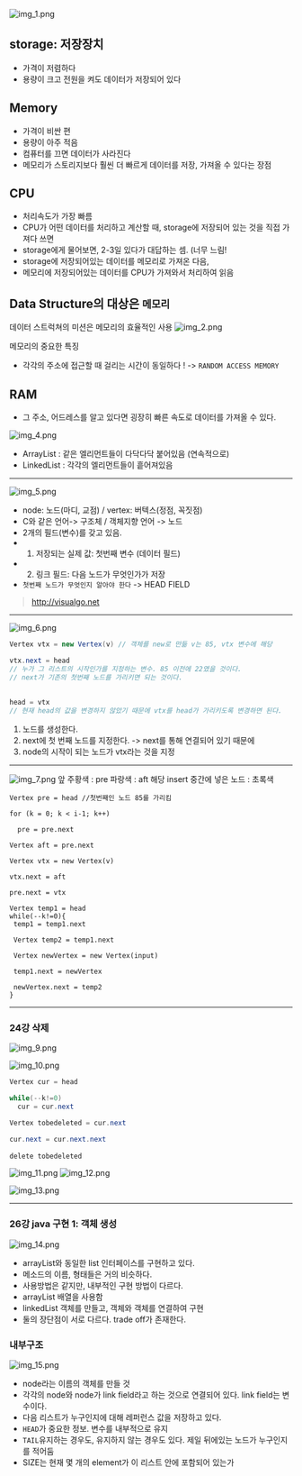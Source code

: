 ![img_1.png](img_1.png)
 
##  storage: 저장장치
  - 가격이 저렴하다
  - 용량이 크고 전원을 켜도 데이터가 저장되어 있다

## Memory 
- 가격이 비싼 편
- 용량이 아주 적음
- 컴퓨터를 끄면 데이터가 사라진다
- 메모리가 스토리지보다 훨씬 더 빠르게 데이터를 저장, 가져올 수 있다는 장점 

## CPU
- 처리속도가 가장 빠름 
- CPU가 어떤 데이터를 처리하고 계산할 때, storage에 저장되어 있는 것을 직접 가져다 쓰면 
- storage에게 물어보면, 2-3일 있다가 대답하는 셈. (너무 느림!
- storage에 저장되어있는 데이터를 메모리로 가져온 다음, 
- 메모리에 저장되어있는 데이터를 CPU가 가져와서 처리하여 읽음 


## Data Structure의 대상은 `메모리`
데이터 스트럭쳐의 미션은 메모리의 효율적인 사용
![img_2.png](img_2.png)

메모리의 중요한 특징 
- 각각의 주소에 접근할 때 걸리는 시간이 동일하다 ! -> `RANDOM ACCESS MEMORY`
## RAM
- 그 주소, 어드레스를 알고 있다면 굉장히 빠른 속도로 데이터를 가져올 수 있다.


![img_4.png](img_4.png)
- ArrayList : 같은 엘리먼트들이 다닥다닥 붙어있음 (연속적으로)
- LinkedList : 각각의 엘리먼트들이 흩어져있음

---
![img_5.png](img_5.png)
- node: 노드(마디, 교점) / vertex: 버텍스(정점, 꼭짓점)
- C와 같은 언어-> 구조체 / 객체지향 언어 -> 노드
- 2개의 필드(변수)를 갖고 있음. 
- 1) 저장되는 실제 값: 첫번째 변수 (데이터 필드) 
- 2) 링크 필드: 다음 노드가 무엇인가가 저장 
- `첫번째 노드가 무엇인지 알아야 한다` -> HEAD FIELD

> http://visualgo.net

---

![img_6.png](img_6.png)
```java
Vertex vtx = new Vertex(v) // 객체를 new로 만듦 v는 85, vtx 변수에 해당

vtx.next = head 
// 누가 그 리스트의 시작인가를 지정하는 변수. 85 이전에 22였을 것이다.
// next가 기존의 첫번째 노드를 가리키면 되는 것이다.
        
        
head = vtx 
// 현재 head의 값을 변경하지 않았기 때문에 vtx를 head가 가리키도록 변경하면 된다.
```
1. 노드를 생성한다.
2. next에 첫 번째 노드를 지정한다. -> next를 통해 연결되어 있기 때문에 
3. node의 시작이 되는 노드가 vtx라는 것을 지정

---

![img_7.png](img_7.png)
앞 주황색 : pre
파랑색 : aft
해당 insert 중간에 넣은 노드 : 초록색
```agsl
Vertex pre = head //첫번째인 노드 85를 가리킴

for (k = 0; k < i-1; k++) 

  pre = pre.next

Vertex aft = pre.next

Vertex vtx = new Vertex(v)

vtx.next = aft

pre.next = vtx
```
```agsl
Vertex temp1 = head
while(--k!=0){
 temp1 = temp1.next
 
 Vertex temp2 = temp1.next
 
 Vertex newVertex = new Vertex(input)
 
 temp1.next = newVertex
 
 newVertex.next = temp2
}
```

---
### 24강 삭제 <br>
![img_9.png](img_9.png)<p></p>
![img_10.png](img_10.png)
```java
Vertex cur = head

while(--k!=0)
  cur = cur.next

Vertex tobedeleted = cur.next 

cur.next = cur.next.next
        
delete tobedeleted


```
![img_11.png](img_11.png)
![img_12.png](img_12.png)


![img_13.png](img_13.png)

---
### 26강 java 구현 1: 객체 생성
![img_14.png](img_14.png)
- arrayList와 동일한 list 인터페이스를 구현하고 있다.
- 메소드의 이름, 형태들은 거의 비슷하다. 
- 사용방법은 같지만, 내부적인 구현 방법이 다르다. 
- arrayList 배열을 사용함
- linkedList 객체를 만들고, 객체와 객체를 연결하여 구현
- 둘의 장단점이 서로 다르다. trade off가 존재한다. 

### 내부구조
![img_15.png](img_15.png)
- node라는 이름의 객체를 만들 것
- 각각의 node와 node가 link field라고 하는 것으로 연결되어 있다. link field는 변수이다. 
- 다음 리스트가 누구인지에 대해 레퍼런스 값을 저장하고 있다. 
- `HEAD`가 중요한 정보. 변수를 내부적으로 유지
- `TAIL`유지하는 경우도, 유지하지 않는 경우도 있다. 제일 뒤에있는 노드가 누구인지를 적어둠
- SIZE는 현재 몇 개의 element가 이 리스트 안에 포함되어 있는가

